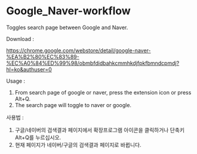 # Google_Naver-workflow
Toggles search page between Google and Naver.

Download :

https://chrome.google.com/webstore/detail/google-naver-%EA%B2%80%EC%83%89-%EC%A0%84%ED%99%98/obmbfdidbahkcmmhkdjfpkfbmndcpmdj?hl=ko&authuser=0


Usage :
1. From search page of google or naver, press the extension icon or press Alt+Q.
2. The search page will toggle to naver or google.


사용법 :
1. 구글/네이버의 검색결과 페이지에서 확장프로그램 아이콘을 클릭하거나 단축키 Alt+Q를 누르십시오.
2. 현재 페이지가 네이버/구글의 검색결과 페이지로 바뀝니다.
